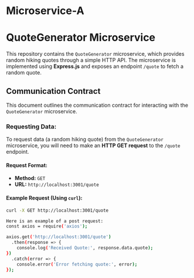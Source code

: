 # Microservice-A
# QuoteGenerator Microservice

This repository contains the `QuoteGenerator` microservice, which provides random hiking quotes through a simple HTTP API. The microservice is implemented using **Express.js** and exposes an endpoint `/quote` to fetch a random quote.

## Communication Contract

This document outlines the communication contract for interacting with the `QuoteGenerator` microservice. 

### **Requesting Data:**

To request data (a random hiking quote) from the `QuoteGenerator` microservice, you will need to make an **HTTP GET request** to the `/quote` endpoint.

#### **Request Format:**

- **Method:** `GET`
- **URL:** `http://localhost:3001/quote`

#### **Example Request (Using `curl`):**

```bash
curl -X GET http://localhost:3001/quote

Here is an example of a post request:
const axios = require('axios');

axios.get('http://localhost:3001/quote')
  .then(response => {
    console.log('Received Quote:', response.data.quote);
})
  .catch(error => {
    console.error('Error fetching quote:', error);
});
